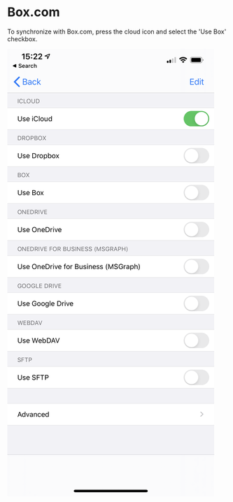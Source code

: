 # Box.com

To synchronize with Box.com, press the cloud icon and select the 'Use Box' checkbox.

![Cloud provider page](../../.gitbook/assets/image%20%284%29.png)

